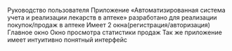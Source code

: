 Руководство пользователя
Приложение «Автоматизированная система учета и реализации лекарств в аптеке» разработано для реализации покупок/продаж в аптеке 
Имеет 2 окна(регистрация/авторизация) 
Главное окно 
Окно просмотра статистики продаж
Так же приложение имеет интуитивно понятный интерфейс

